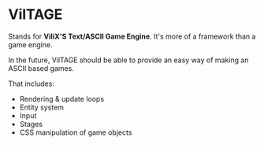 VilTAGE
=======

Stands for **ViliX'S Text/ASCII Game Engine**. It's more of a framework than a game engine.

In the future, VilTAGE should be able to provide an easy way of making an ASCII based games.

That includes:

- Rendering & update loops
- Entity system
- Input
- Stages
- CSS manipulation of game objects